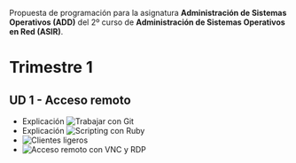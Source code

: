 
Propuesta de programación para la asignatura **Administración de Sistemas Operativos (ADD)** 
del 2º curso de **Administración de Sistemas Operativos en Red (ASIR)**.

# Trimestre 1

## UD 1 - Acceso remoto
* Explicación ![Trabajar con Git](https://github.com/dvarrui/libro-de-actividades/tree/master/explicaciones/git)
* Explicación ![Scripting con Ruby](https://github.com/dvarrui/libro-de-actividades/tree/master/explicaciones/ruby)
* ![Clientes ligeros](https://github.com/dvarrui/libro-de-actividades/tree/master/actividades/add/clientes-ligeros)
* ![Acceso remoto con VNC y RDP](https://github.com/dvarrui/libro-de-actividades/tree/master/actividades/add/acceso-remoto)

